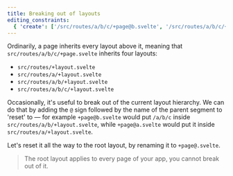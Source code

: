 ```yaml
---
title: Breaking out of layouts
editing_constraints:
  { 'create': ['/src/routes/a/b/c/+page@b.svelte', '/src/routes/a/b/c/+page@a.svelte'] }
---
```


Ordinarily, a page inherits every layout above it, meaning that `src/routes/a/b/c/+page.svelte` inherits four layouts:

- `src/routes/+layout.svelte`
- `src/routes/a/+layout.svelte`
- `src/routes/a/b/+layout.svelte`
- `src/routes/a/b/c/+layout.svelte`

Occasionally, it's useful to break out of the current layout hierarchy. We can do that by adding the `@` sign followed by the name of the parent segment to 'reset' to — for example `+page@b.svelte` would put `/a/b/c` inside `src/routes/a/b/+layout.svelte`, while `+page@a.svelte` would put it inside `src/routes/a/+layout.svelte`.

Let's reset it all the way to the root layout, by renaming it to `+page@.svelte`.

> The root layout applies to every page of your app, you cannot break out of it.
